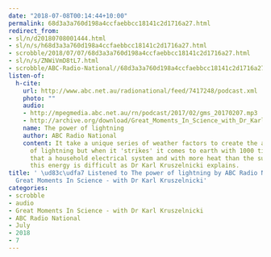 ```yaml
---
date: "2018-07-08T00:14:44+10:00"
permalink: 68d3a3a760d198a4ccfaebbcc18141c2d1716a27.html
redirect_from:
- sl/n/d20180708001444.html
- sl/n/s/h68d3a3a760d198a4ccfaebbcc18141c2d1716a27.html
- scrobble/2018/07/07/68d3a3a760d198a4ccfaebbcc18141c2d1716a27.html
- sl/n/s/ZNWiVmD8tL7.html
- scrobble/ABC-Radio-National//68d3a3a760d198a4ccfaebbcc18141c2d1716a27.html
listen-of:
  h-cite:
    url: http://www.abc.net.au/radionational/feed/7417248/podcast.xml
    photo: ""
    audio:
    - http://mpegmedia.abc.net.au/rn/podcast/2017/02/gms_20170207.mp3
    - http://archive.org/download/Great_Moments_In_Science_with_Dr_Karl_Kruszelnicki-Podcast-by-ABC_Radio_National/The_power_of_lightning.mp3
    name: The power of lightning
    author: ABC Radio National
    content: It take a unique series of weather factors to create the awesome power
      of lightning but when it 'strikes' it comes to earth with 1000 times more energy
      that a household electrical system and with more heat than the sun but capturing
      this energy is difficult as Dr Karl Kruszelnicki explains.
title: ' \ud83c\udfa7 Listened to The power of lightning by ABC Radio National From
  Great Moments In Science - with Dr Karl Kruszelnicki'
categories:
- scrobble
- audio
- Great Moments In Science - with Dr Karl Kruszelnicki
- ABC Radio National
- July
- 2018
- 7
---
```

